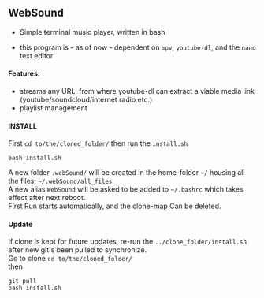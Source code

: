 ## WebSound
- Simple terminal music player, written in bash
* this program is - as of now - dependent on `mpv`, `youtube-dl`, and the `nano` text editor

#### Features:
- streams any URL, from where youtube-dl can extract a viable media link (youtube/soundcloud/internet radio etc.)
- playlist management

#### INSTALL
First `cd to/the/cloned_folder/` then run the `install.sh`
```
bash install.sh
```  
A new folder `.webSound/` will be created in the home-folder `~/` housing all the files; `~/.webSound/all_files`  
A new alias `WebSound` will be asked to be added to `~/.bashrc` which takes effect after next reboot.  
First Run starts automatically, and the clone-map Can be deleted.  

#### Update
If clone is kept for future updates, re-run the `../clone_folder/install.sh` after new git's been pulled to synchronize.  
Go to clone `cd to/the/cloned_folder/`  
then
```
git pull  
bash install.sh
```
